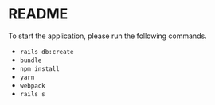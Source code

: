 # README

To start the application, please run the following commands.
- `rails db:create`
- `bundle`
- `npm install`
- `yarn`
- `webpack`
- `rails s`
